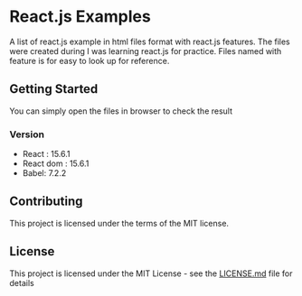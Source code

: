 # React.js Examples

A list of react.js example in html files format with react.js features. The files were created during I was learning react.js for practice. Files named with feature is for easy to look up for reference. 

## Getting Started

You can simply open the files in browser to check the result

### Version
- React : 15.6.1
- React dom : 15.6.1
- Babel: 7.2.2

## Contributing

This project is licensed under the terms of the MIT license.

## License

This project is licensed under the MIT License - see the [LICENSE.md](LICENSE.md) file for details
